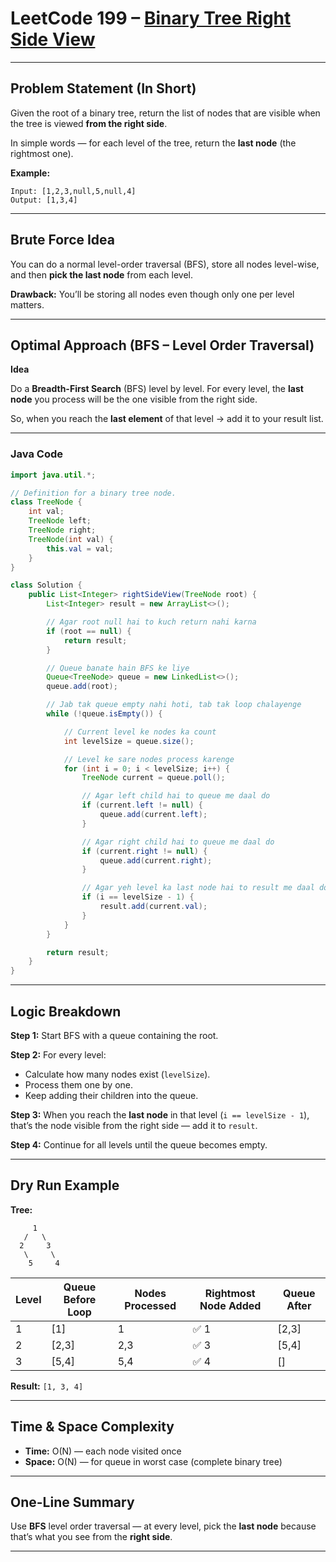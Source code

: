 
# LeetCode 199 – [Binary Tree Right Side View](https://leetcode.com/problems/binary-tree-right-side-view/)

---

## Problem Statement (In Short)

Given the root of a binary tree, return the list of nodes that are visible when the tree is viewed **from the right side**.

In simple words — for each level of the tree, return the **last node** (the rightmost one).

**Example:**

```
Input: [1,2,3,null,5,null,4]
Output: [1,3,4]
```

---

## Brute Force Idea

You can do a normal level-order traversal (BFS), store all nodes level-wise, and then **pick the last node** from each level.

**Drawback:**
You’ll be storing all nodes even though only one per level matters.

---

## Optimal Approach (BFS – Level Order Traversal)

**Idea**

Do a **Breadth-First Search** (BFS) level by level.
For every level, the **last node** you process will be the one visible from the right side.

So, when you reach the **last element** of that level → add it to your result list.

---

### Java Code

```java
import java.util.*;

// Definition for a binary tree node.
class TreeNode {
    int val;
    TreeNode left;
    TreeNode right;
    TreeNode(int val) {
        this.val = val;
    }
}

class Solution {
    public List<Integer> rightSideView(TreeNode root) {
        List<Integer> result = new ArrayList<>();

        // Agar root null hai to kuch return nahi karna
        if (root == null) {
            return result;
        }

        // Queue banate hain BFS ke liye
        Queue<TreeNode> queue = new LinkedList<>();
        queue.add(root);

        // Jab tak queue empty nahi hoti, tab tak loop chalayenge
        while (!queue.isEmpty()) {

            // Current level ke nodes ka count
            int levelSize = queue.size();

            // Level ke sare nodes process karenge
            for (int i = 0; i < levelSize; i++) {
                TreeNode current = queue.poll();

                // Agar left child hai to queue me daal do
                if (current.left != null) {
                    queue.add(current.left);
                }

                // Agar right child hai to queue me daal do
                if (current.right != null) {
                    queue.add(current.right);
                }

                // Agar yeh level ka last node hai to result me daal do
                if (i == levelSize - 1) {
                    result.add(current.val);
                }
            }
        }

        return result;
    }
}
```

---

## Logic Breakdown

**Step 1:**
Start BFS with a queue containing the root.

**Step 2:**
For every level:

* Calculate how many nodes exist (`levelSize`).
* Process them one by one.
* Keep adding their children into the queue.

**Step 3:**
When you reach the **last node** in that level (`i == levelSize - 1`), that’s the node visible from the right side — add it to `result`.

**Step 4:**
Continue for all levels until the queue becomes empty.

---

## Dry Run Example

**Tree:**

```
     1
   /   \
  2     3
   \     \
    5     4
```

| Level | Queue Before Loop | Nodes Processed | Rightmost Node Added | Queue After |
| ----- | ----------------- | --------------- | -------------------- | ----------- |
| 1     | [1]               | 1               | ✅ 1                  | [2,3]       |
| 2     | [2,3]             | 2,3             | ✅ 3                  | [5,4]       |
| 3     | [5,4]             | 5,4             | ✅ 4                  | []          |

**Result:** `[1, 3, 4]`

---

## Time & Space Complexity

* **Time:** O(N) — each node visited once
* **Space:** O(N) — for queue in worst case (complete binary tree)

---

## One-Line Summary

Use **BFS** level order traversal —
at every level, pick the **last node** because that’s what you see from the **right side**.

---
